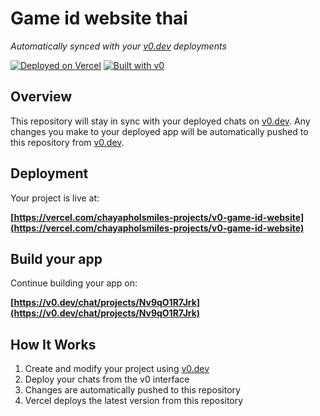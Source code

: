 # Game id website thai

*Automatically synced with your [v0.dev](https://v0.dev) deployments*

[![Deployed on Vercel](https://img.shields.io/badge/Deployed%20on-Vercel-black?style=for-the-badge&logo=vercel)](https://vercel.com/chayapholsmiles-projects/v0-game-id-website)
[![Built with v0](https://img.shields.io/badge/Built%20with-v0.dev-black?style=for-the-badge)](https://v0.dev/chat/projects/Nv9qO1R7Jrk)

## Overview

This repository will stay in sync with your deployed chats on [v0.dev](https://v0.dev).
Any changes you make to your deployed app will be automatically pushed to this repository from [v0.dev](https://v0.dev).

## Deployment

Your project is live at:

**[https://vercel.com/chayapholsmiles-projects/v0-game-id-website](https://vercel.com/chayapholsmiles-projects/v0-game-id-website)**

## Build your app

Continue building your app on:

**[https://v0.dev/chat/projects/Nv9qO1R7Jrk](https://v0.dev/chat/projects/Nv9qO1R7Jrk)**

## How It Works

1. Create and modify your project using [v0.dev](https://v0.dev)
2. Deploy your chats from the v0 interface
3. Changes are automatically pushed to this repository
4. Vercel deploys the latest version from this repository
